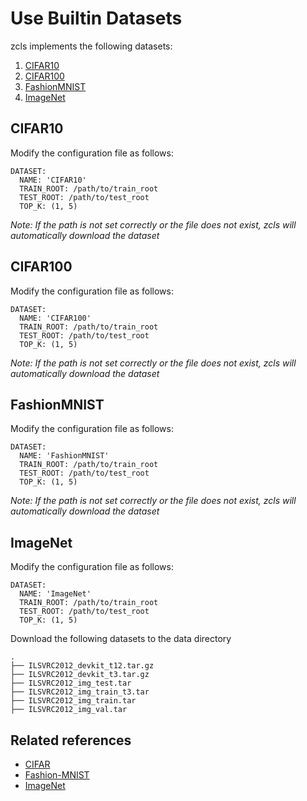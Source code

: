 
# Use Builtin Datasets

zcls implements the following datasets:

1. [CIFAR10](https://www.cs.toronto.edu/~kriz/cifar.html)
2. [CIFAR100](https://www.cs.toronto.edu/~kriz/cifar.html)
3. [FashionMNIST](https://github.com/zalandoresearch/fashion-mnist)
4. [ImageNet](http://www.image-net.org/)

## CIFAR10

Modify the configuration file as follows:

```
DATASET:
  NAME: 'CIFAR10'
  TRAIN_ROOT: /path/to/train_root
  TEST_ROOT: /path/to/test_root
  TOP_K: (1, 5)
```

*Note: If the path is not set correctly or the file does not exist, zcls will automatically download the dataset*

## CIFAR100

Modify the configuration file as follows:

```
DATASET:
  NAME: 'CIFAR100'
  TRAIN_ROOT: /path/to/train_root
  TEST_ROOT: /path/to/test_root
  TOP_K: (1, 5)
```

*Note: If the path is not set correctly or the file does not exist, zcls will automatically download the dataset*

## FashionMNIST

Modify the configuration file as follows:

```
DATASET:
  NAME: 'FashionMNIST'
  TRAIN_ROOT: /path/to/train_root
  TEST_ROOT: /path/to/test_root
  TOP_K: (1, 5)
```

*Note: If the path is not set correctly or the file does not exist, zcls will automatically download the dataset*

## ImageNet

Modify the configuration file as follows:

```
DATASET:
  NAME: 'ImageNet'
  TRAIN_ROOT: /path/to/train_root
  TEST_ROOT: /path/to/test_root
  TOP_K: (1, 5)
```

Download the following datasets to the data directory

```
.
├── ILSVRC2012_devkit_t12.tar.gz
├── ILSVRC2012_devkit_t3.tar.gz
├── ILSVRC2012_img_test.tar
├── ILSVRC2012_img_train_t3.tar
├── ILSVRC2012_img_train.tar
├── ILSVRC2012_img_val.tar
```

## Related references

* [CIFAR](https://pytorch.org/vision/stable/datasets.html#cifar)
* [Fashion-MNIST](https://pytorch.org/vision/stable/datasets.html#fashion-mnist)
* [ImageNet](https://pytorch.org/vision/stable/datasets.html#imagenet)